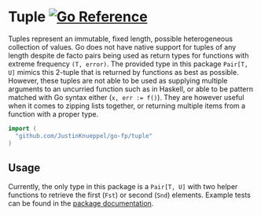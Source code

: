 # Tuple [![Go Reference](https://pkg.go.dev/badge/github.com/JustinKnueppel/go-fp/tuple.svg)](https://pkg.go.dev/github.com/JustinKnueppel/go-fp/tuple)

Tuples represent an immutable, fixed length, possible heterogeneous collection of values. Go does not have native support for tuples of any length despite de facto pairs being used as return types for functions with extreme frequency `(T, error)`. The provided type in this package `Pair[T, U]` mimics this 2-tuple that is returned by functions as best as possible. However, these tuples are not able to be used as supplying multiple arguments to an uncurried function such as in Haskell, or able to be pattern matched with Go syntax either (`x, err := f()`). They are however useful when it comes to zipping lists together, or returning multiple items from a function with a proper type.

```go
import (
  "github.com/JustinKnueppel/go-fp/tuple"
)
```

## Usage

Currently, the only type in this package is a `Pair[T, U]` with two helper functions to retrieve the first (`Fst`) or second (`Snd`) elements. Example tests can be found in the [package documentation](https://pkg.go.dev/github.com/JustinKnueppel/go-fp/tuple).
